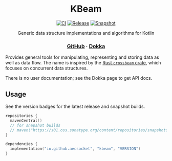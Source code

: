<div align="center">

# KBeam
[![CI](https://img.shields.io/github/actions/workflow/status/aecsocket/kbeam/build.yml)](https://github.com/aecsocket/kbeam/actions/workflows/build.yml)
[![Release](https://img.shields.io/maven-central/v/io.github.aecsocket/kbeam?label=release)](https://central.sonatype.com/artifact/io.github.aecsocket/kbeam)
[![Snapshot](https://img.shields.io/nexus/s/io.github.aecsocket/kbeam?label=snapshot&server=https%3A%2F%2Fs01.oss.sonatype.org)](https://central.sonatype.com/artifact/io.github.aecsocket/kbeam)

Generic data structure implementations and algorithms for Kotlin

### [GitHub](https://github.com/aecsocket/kbeam) · [Dokka](https://aecsocket.github.io/kbeam/dokka)

</div>

Provides general tools for manipulating, representing and storing data as well as data flow. The
name is inspired by the [Rust `crossbeam` crate](https://crates.io/crates/crossbeam), which focuses
on concurrent data structures.

There is no user documentation; see the Dokka page to get API docs.

## Usage

See the version badges for the latest release and snapshot builds.

```kotlin
repositories {
  mavenCentral()
  // for snapshot builds
  // maven("https://s01.oss.sonatype.org/content/repositories/snapshots/")
}

dependencies {
  implementation("io.github.aecsocket", "kbeam", "VERSION")
}
```
